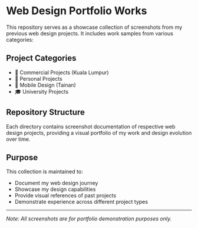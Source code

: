 # Web Design Portfolio Works

This repository serves as a showcase collection of screenshots from my previous web design projects. It includes work samples from various categories:

## Project Categories

- 🏢 Commercial Projects (Kuala Lumpur)
- 👤 Personal Projects
- 📱 Mobile Design (Tainan)
- 🎓 University Projects

## Repository Structure
Each directory contains screenshot documentation of respective web design projects, providing a visual portfolio of my work and design evolution over time.

## Purpose
This collection is maintained to:
- Document my web design journey
- Showcase my design capabilities
- Provide visual references of past projects
- Demonstrate experience across different project types

---
*Note: All screenshots are for portfolio demonstration purposes only.*
